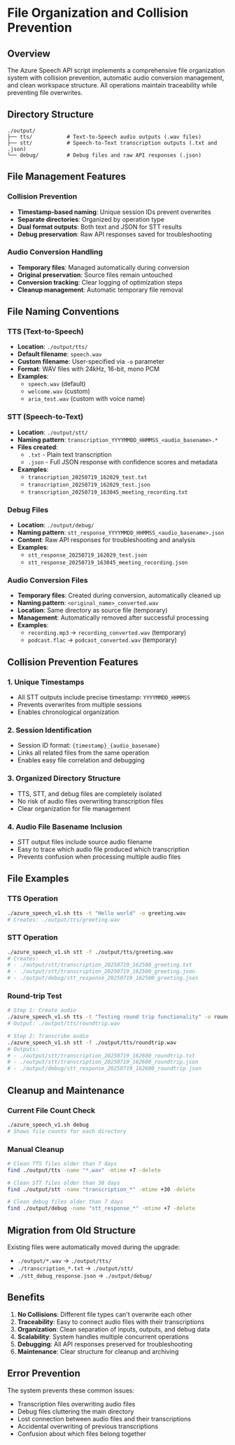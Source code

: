 # File Organization and Collision Prevention

## Overview
The Azure Speech API script implements a comprehensive file organization system with collision prevention, automatic audio conversion management, and clean workspace structure. All operations maintain traceability while preventing file overwrites.

## Directory Structure

```
./output/
├── tts/           # Text-to-Speech audio outputs (.wav files)
├── stt/           # Speech-to-Text transcription outputs (.txt and .json)
└── debug/         # Debug files and raw API responses (.json)
```

## File Management Features

### Collision Prevention
- **Timestamp-based naming**: Unique session IDs prevent overwrites
- **Separate directories**: Organized by operation type
- **Dual format outputs**: Both text and JSON for STT results
- **Debug preservation**: Raw API responses saved for troubleshooting

### Audio Conversion Handling
- **Temporary files**: Managed automatically during conversion
- **Original preservation**: Source files remain untouched
- **Conversion tracking**: Clear logging of optimization steps
- **Cleanup management**: Automatic temporary file removal

## File Naming Conventions

### TTS (Text-to-Speech)
- **Location**: `./output/tts/`
- **Default filename**: `speech.wav`
- **Custom filename**: User-specified via `-o` parameter
- **Format**: WAV files with 24kHz, 16-bit, mono PCM
- **Examples**:
  - `speech.wav` (default)
  - `welcome.wav` (custom)
  - `aria_test.wav` (custom with voice name)

### STT (Speech-to-Text)
- **Location**: `./output/stt/`
- **Naming pattern**: `transcription_YYYYMMDD_HHMMSS_<audio_basename>.*`
- **Files created**:
  - `.txt` - Plain text transcription
  - `.json` - Full JSON response with confidence scores and metadata
- **Examples**:
  - `transcription_20250719_162029_test.txt`
  - `transcription_20250719_162029_test.json`
  - `transcription_20250719_163045_meeting_recording.txt`

### Debug Files
- **Location**: `./output/debug/`
- **Naming pattern**: `stt_response_YYYYMMDD_HHMMSS_<audio_basename>.json`
- **Content**: Raw API responses for troubleshooting and analysis
- **Examples**:
  - `stt_response_20250719_162029_test.json`
  - `stt_response_20250719_163045_meeting_recording.json`

### Audio Conversion Files
- **Temporary files**: Created during conversion, automatically cleaned up
- **Naming pattern**: `<original_name>_converted.wav`
- **Location**: Same directory as source file (temporary)
- **Management**: Automatically removed after successful processing
- **Examples**:
  - `recording.mp3` → `recording_converted.wav` (temporary)
  - `podcast.flac` → `podcast_converted.wav` (temporary)

## Collision Prevention Features

### 1. Unique Timestamps
- All STT outputs include precise timestamp: `YYYYMMDD_HHMMSS`
- Prevents overwrites from multiple sessions
- Enables chronological organization

### 2. Session Identification
- Session ID format: `{timestamp}_{audio_basename}`
- Links all related files from the same operation
- Enables easy file correlation and debugging

### 3. Organized Directory Structure
- TTS, STT, and debug files are completely isolated
- No risk of audio files overwriting transcription files
- Clear organization for file management

### 4. Audio File Basename Inclusion
- STT output files include source audio filename
- Easy to trace which audio file produced which transcription
- Prevents confusion when processing multiple audio files

## File Examples

### TTS Operation
```bash
./azure_speech_v1.sh tts -t "Hello world" -o greeting.wav
# Creates: ./output/tts/greeting.wav
```

### STT Operation
```bash
./azure_speech_v1.sh stt -f ./output/tts/greeting.wav
# Creates:
# - ./output/stt/transcription_20250719_162500_greeting.txt
# - ./output/stt/transcription_20250719_162500_greeting.json
# - ./output/debug/stt_response_20250719_162500_greeting.json
```

### Round-trip Test
```bash
# Step 1: Create audio
./azure_speech_v1.sh tts -t "Testing round trip functionality" -o roundtrip.wav
# Output: ./output/tts/roundtrip.wav

# Step 2: Transcribe audio  
./azure_speech_v1.sh stt -f ./output/tts/roundtrip.wav
# Outputs:
# - ./output/stt/transcription_20250719_162600_roundtrip.txt
# - ./output/stt/transcription_20250719_162600_roundtrip.json
# - ./output/debug/stt_response_20250719_162600_roundtrip.json
```

## Cleanup and Maintenance

### Current File Count Check
```bash
./azure_speech_v1.sh debug
# Shows file counts for each directory
```

### Manual Cleanup
```bash
# Clean TTS files older than 7 days
find ./output/tts -name "*.wav" -mtime +7 -delete

# Clean STT files older than 30 days
find ./output/stt -name "transcription_*" -mtime +30 -delete

# Clean debug files older than 7 days
find ./output/debug -name "stt_response_*" -mtime +7 -delete
```

## Migration from Old Structure

Existing files were automatically moved during the upgrade:
- `./output/*.wav` → `./output/tts/`
- `./transcription_*.txt` → `./output/stt/`
- `./stt_debug_response.json` → `./output/debug/`

## Benefits

1. **No Collisions**: Different file types can't overwrite each other
2. **Traceability**: Easy to connect audio files with their transcriptions
3. **Organization**: Clean separation of inputs, outputs, and debug data
4. **Scalability**: System handles multiple concurrent operations
5. **Debugging**: All API responses preserved for troubleshooting
6. **Maintenance**: Clear structure for cleanup and archiving

## Error Prevention

The system prevents these common issues:
- Transcription files overwriting audio files
- Debug files cluttering the main directory
- Lost connection between audio files and their transcriptions
- Accidental overwriting of previous transcriptions
- Confusion about which files belong together
